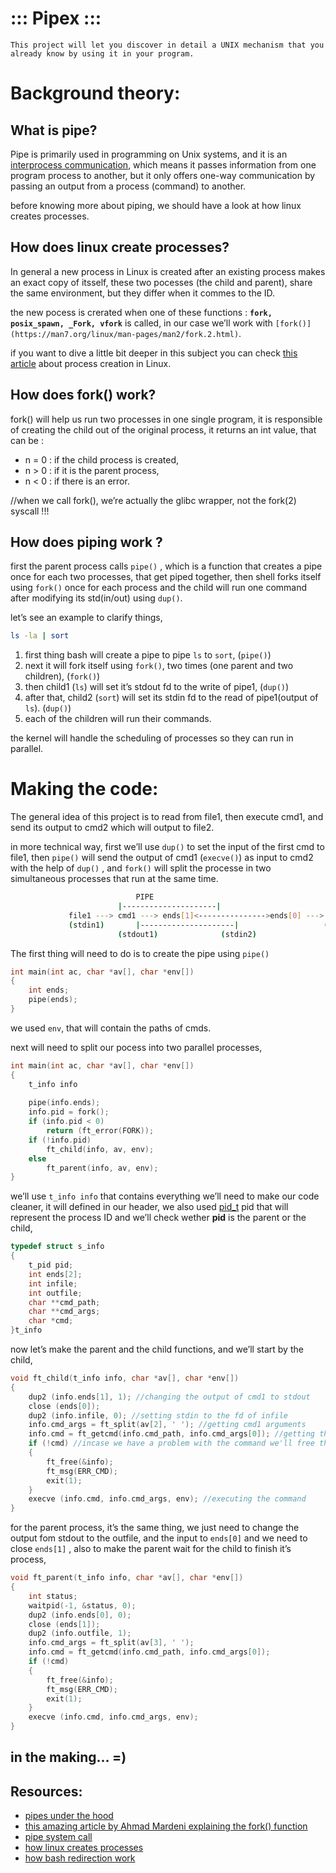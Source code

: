 # ::: Pipex :::

`This project will let you discover in detail a UNIX mechanism that you already know by using it in your program.`

# Background theory:

## What is pipe?

Pipe is primarily used in programming on Unix systems, and it is an [interprocess communication](https://en.wikipedia.org/wiki/Inter-process_communication), which means it passes information from one program process to another, but it only offers one-way communication by passing an output from a process (command) to another.

before knowing more about piping, we should have a look at how linux creates processes.

## How does linux create processes?

In general a new process in Linux is created after an existing process makes an exact copy of itsself, these two pocesses (the child and parent), share the same environment, but they differ when it commes to the ID. 

the new pocess is crerated when one of these functions : **`fork, posix_spawn, _Fork, vfork`** is called, in our case we’ll work with `[fork()](https://man7.org/linux/man-pages/man2/fork.2.html)`.

if you want to dive a little bit deeper in this subject you can check [this article](https://subscription.packtpub.com/book/application-development/9781785883057/1/ch01lvl1sec12/process-creation) about process creation in Linux.

## How does fork() work?

fork() will help us run two processes in one single program, it is responsible of creating the child out of the original process, it returns an int value, that can be :

- n = 0 : if the child process is created,
- n > 0 : if it is the parent process,
- n < 0 : if there is an error.

//when we call fork(), we’re actually the glibc wrapper, not the fork(2) syscall !!! 

## How does piping work ?

first the parent process calls `pipe()` , which is a function that creates a pipe once for each two processes, that get piped together, then shell forks itself using `fork()` once for each process and the child will run one command after modifying its std(in/out) using `dup()`.

let’s see an example to clarify things,

```bash
ls -la | sort
```

1. first thing bash will create a pipe to pipe `ls` to `sort`,  (`pipe()`)
2. next it will fork itself using `fork()`, two times (one parent and two children),  (`fork()`)
3. then child1 (`ls`) will set it’s stdout fd to the write of pipe1,  (`dup()`)
4. after that, child2 (`sort`) will set its stdin fd to the read of pipe1(output of `ls`).  (`dup()`)
5. each of the children will run their commands.

the kernel will handle the scheduling of processes so they can run in parallel.

# Making the code:

The general idea of this project is to read from file1, then execute cmd1, and send its output to cmd2 which will output to file2.

in more technical way, first we’ll use `dup()` to set the input of the first cmd to file1, then `pipe()` will send the output of cmd1 (`execve()`) as input to cmd2 with the help of `dup()` , and `fork()` will split the processe in two simultaneous processes that run at the same time.

```bash
							PIPE
						|---------------------|
			 file1 ---> cmd1 ---> ends[1]<--------------->ends[0] ---> cmd2 ---> file2  
			 (stdin1)		|---------------------|                   (stdout2)
					    (stdout1)	           (stdin2)
```

The first thing will need to do is to create the pipe using `pipe()`

```c
int main(int ac, char *av[], char *env[])
{
	int ends;
	pipe(ends);		
}
```

we used `env`, that will contain the paths of cmds.

next will need to split our pocess into two parallel processes,

```c
int main(int ac, char *av[], char *env[])
{
	t_info info
	
	pipe(info.ends);
	info.pid = fork();
	if (info.pid < 0)
		return (ft_error(FORK));
	if (!info.pid)
		ft_child(info, av, env);
	else
		ft_parent(info, av, env); 
}
```

we’ll use `t_info info` that contains everything we’ll need to make our code cleaner, it will defined in our header, we also used [pid_t](https://www.notion.so/Pipex-ed7ba9ca1a4a45ce90010ee4aacbf98a) pid that will represent the process ID and we’ll check wether **pid** is the parent or the child,

```c
typedef struct s_info
{
	t_pid pid;
	int ends[2];
	int infile;
	int outfile;
	char **cmd_path;
	char **cmd_args;
	char *cmd;
}t_info
```

now let’s make the parent and the child functions, and we’ll start by the child,

```c
void ft_child(t_info info, char *av[], char *env[])
{
	dup2 (info.ends[1], 1); //changing the output of cmd1 to stdout
	close (ends[0]);
	dup2 (info.infile, 0); //setting stdin to the fd of infile
	info.cmd_args = ft_split(av[2], ' '); //getting cmd1 arguments
	info.cmd = ft_getcmd(info.cmd_path, info.cmd_args[0]); //getting the command
	if (!cmd) //incase we have a problem with the command we'll free the process and exit
	{
		ft_free(&info);
		ft_msg(ERR_CMD);
		exit(1);
	}
	execve (info.cmd, info.cmd_args, env); //executing the command
}
```

for the parent process, it’s the same thing, we just need to change the output fom stdout to the outfile, and the input to `ends[0]` and we need to close `ends[1]` , also to make the parent wait for the child to finish it’s process,

```c
void ft_parent(t_info info, char *av[], char *env[])
{
	int status;
	waitpid(-1, &status, 0);
	dup2 (info.ends[0], 0);
	close (ends[1]);
	dup2 (info.outfile, 1);
	info.cmd_args = ft_split(av[3], ' ');
	info.cmd = ft_getcmd(info.cmd_path, info.cmd_args[0]);
	if (!cmd)
	{
		ft_free(&info);
		ft_msg(ERR_CMD);
		exit(1);
	}
	execve (info.cmd, info.cmd_args, env);
}
```

## in the making… =)

## Resources:

- [pipes under the hood](https://brandonwamboldt.ca/how-linux-pipes-work-under-the-hood-1518/)
- [this amazing article by Ahmad Mardeni explaining the fork() function](https://www.section.io/engineering-education/fork-in-c-programming-language/#:~:text=What%20is%20a%20Fork()%3F,also%20kills%20the%20child%20process.)
- [pipe system call](https://www.geeksforgeeks.org/pipe-system-call/)
- [how linux creates processes](https://brandonwamboldt.ca/how-linux-creates-processes-1528/)
- [how bash redirection work](https://brandonwamboldt.ca/how-bash-redirection-works-under-the-hood-1512/)
